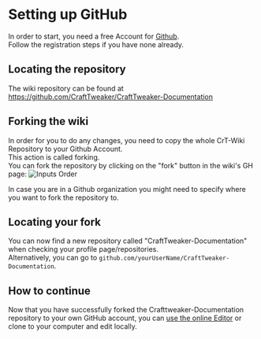 # Setting up GitHub

In order to start, you need a free Account for [Github](https://github.com).  
Follow the registration steps if you have none already.

## Locating the repository
The wiki repository can be found at <https://github.com/CraftTweaker/CraftTweaker-Documentation>

## Forking the wiki
In order for you to do any changes, you need to copy the whole CrT-Wiki Repository to your Github Account.  
This action is called forking.  
You can fork the repository by clicking on the "fork" button in the wiki's GH page:
![Inputs Order](/Contribute/assets/SetupGitHub_ForkButton.png)

In case you are in a Github organization you might need to specify where you want to fork the repository to.  


## Locating your fork
You can now find a new repository called "CraftTweaker-Documentation" when checking your profile page/repositories.  
Alternatively, you can go to `github.com/yourUserName/CraftTweaker-Documentation`.  


## How to continue
Now that you have successfully forked the Crafttweaker-Documentation repository to your own GitHub account, you can [use the online Editor](/Contribute/OnlineEditor) or clone to your computer and edit locally.